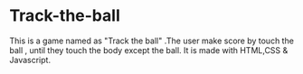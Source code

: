 # Track-the-ball
This is a game named as "Track the ball" .The user make score by touch the ball , until they touch the body except the ball. It is made with HTML,CSS &amp; Javascript. 
